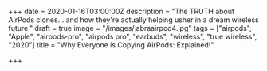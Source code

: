 +++
date = 2020-01-16T03:00:00Z
description = "The TRUTH about AirPods clones... and how they're actually helping usher in a dream wireless future."
draft = true
image = "/images/jabraairpod4.jpg"
tags = ["airpods", "Apple", "airpods-pro", "airpods pro", "earbuds", "wireless", "true wireless", "2020"]
title = "Why Everyone is Copying AirPods: Explained!"

+++
